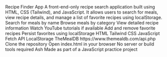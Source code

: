 <project>
  <name>Recipe Finder App</name>
  <description>
    A front-end-only recipe search application built using HTML, CSS (Tailwind), and JavaScript.
    It allows users to search for meals, view recipe details, and manage a list of favorite recipes using localStorage.
  </description>

  <features>
    <feature>Search for meals by name</feature>
    <feature>Browse meals by category</feature>
    <feature>View detailed recipe information</feature>
    <feature>Watch YouTube tutorials if available</feature>
    <feature>Add and remove favorite recipes</feature>
    <feature>Persist favorites using localStorage</feature>
  </features>

  <technologies>
    <technology>HTML</technology>
    <technology>Tailwind CSS</technology>
    <technology>JavaScript</technology>
    <technology>Fetch API</technology>
    <technology>LocalStorage</technology>
  </technologies>

  <api>
    <source>TheMealDB</source>
    <link>https://www.themealdb.com/api.php</link>
  </api>

  <setup>
    <step>Clone the repository</step>
    <step>Open index.html in your browser</step>
    <step>No server or build tools required</step>
  </setup>

  <author>
    <name>Ash</name>
    <note>Made as part of a JavaScript practice project</note>
  </author>
</project>